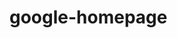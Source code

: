 # google-homepage
<html>
<header>

<title>My page of Google</title>

</header>
<body>

</body>
</html>
